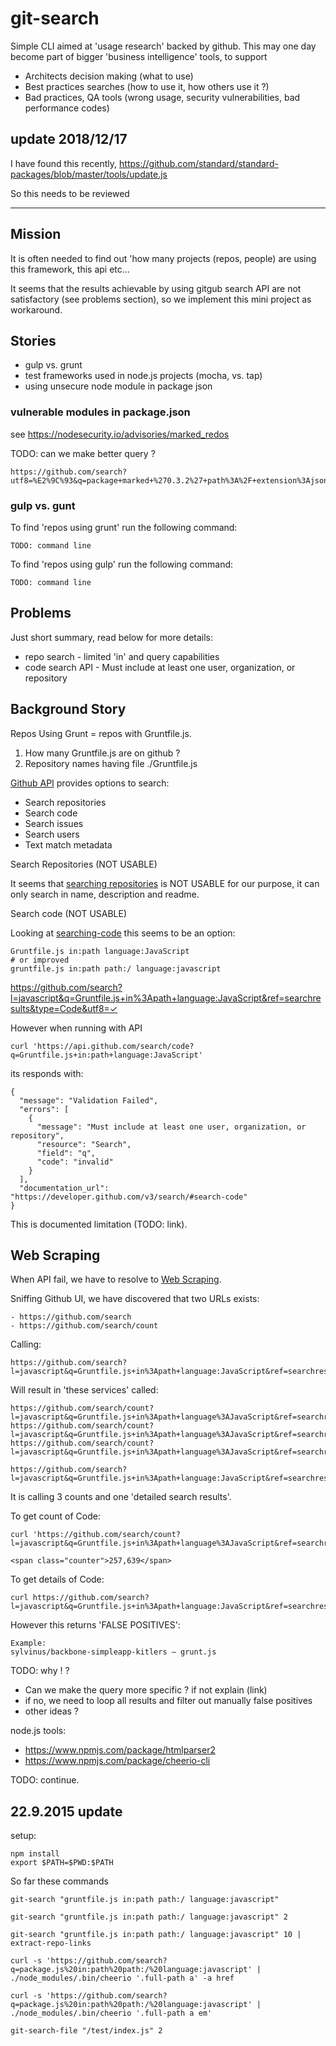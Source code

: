 # git-search

Simple CLI aimed at 'usage research' backed by github.
This may one day become part of bigger 'business intelligence' tools, to support

- Architects decision making (what to use)
- Best practices searches (how to use it, how others use it ?)
- Bad practices, QA tools (wrong usage, security vulnerabilities, bad performance codes)

## update 2018/12/17

I have found this recently,
<https://github.com/standard/standard-packages/blob/master/tools/update.js>

So this needs to be reviewed 

--------------------


## Mission

It is often needed to find out 'how many projects (repos, people) are using this framework, this api etc...

It seems that the results achievable by using gitgub search API are not satisfactory (see problems section),
so we implement this mini project as workaround.

## Stories

- gulp vs. grunt
- test frameworks used in node.js projects (mocha, vs. tap)
- using unsecure node module in package json 

### vulnerable modules in package.json

see <https://nodesecurity.io/advisories/marked_redos>

TODO: can we make better query ?

	https://github.com/search?utf8=%E2%9C%93&q=package+marked+%270.3.2%27+path%3A%2F+extension%3Ajson&type=Code&ref=searchresults

### gulp vs. gunt

To find 'repos using grunt' run the following command:	
	
	TODO: command line

To find 'repos using gulp' run the following command:

	TODO: command line

## Problems

Just short summary, read below for more details:

- repo search - limited 'in' and query capabilities
- code search API - Must include at least one user, organization, or repository

## Background Story

Repos Using Grunt = repos with Gruntfile.js. 

1) How many Gruntfile.js are on github ? 
2) Repository names having file ./Gruntfile.js 

[Github API][Github-API] provides options to search:

- Search repositories
- Search code
- Search issues
- Search users
- Text match metadata

Search Repositories (NOT USABLE)

It seems that [searching repositories][searching-repositories] is NOT USABLE for our purpose, 
it can only search in name, description and readme. 

Search code (NOT USABLE)

Looking at [searching-code][searching-code] this seems to be an option:

	Gruntfile.js in:path language:JavaScript
	# or improved
	gruntfile.js in:path path:/ language:javascript


<https://github.com/search?l=javascript&q=Gruntfile.js+in%3Apath+language:JavaScript&ref=searchresults&type=Code&utf8=✓>

However when running with API 

	curl 'https://api.github.com/search/code?q=Gruntfile.js+in:path+language:JavaScript'
	
its responds with:

	{
	  "message": "Validation Failed",
	  "errors": [
	    {
	      "message": "Must include at least one user, organization, or repository",
	      "resource": "Search",
	      "field": "q",
	      "code": "invalid"
	    }
	  ],
	  "documentation_url": "https://developer.github.com/v3/search/#search-code"
	}

This is documented limitation (TODO: link).

## Web Scraping

When API fail, we have to resolve to [Web Scraping][Web-Scraping].

Sniffing Github UI, we have discovered that two URLs exists:

	- https://github.com/search
	- https://github.com/search/count

Calling:
	
	https://github.com/search?l=javascript&q=Gruntfile.js+in%3Apath+language:JavaScript&ref=searchresults&type=Code&utf8=✓

Will result in 'these services' called:
	
	https://github.com/search/count?l=javascript&q=Gruntfile.js+in%3Apath+language%3AJavaScript&ref=searchresults&type=Issues&utf8=%E2%9C%93
	https://github.com/search/count?l=javascript&q=Gruntfile.js+in%3Apath+language%3AJavaScript&ref=searchresults&type=Repositories&utf8=%E2%9C%93
	https://github.com/search/count?l=javascript&q=Gruntfile.js+in%3Apath+language%3AJavaScript&ref=searchresults&type=Users&utf8=%E2%9C%93
	
	https://github.com/search?l=javascript&q=Gruntfile.js+in%3Apath+language:JavaScript&ref=searchresults&type=Code&utf8=%E2%9C%93

It is calling 3 counts and one 'detailed search results'.

To get count of Code:

	
	curl 'https://github.com/search/count?l=javascript&q=Gruntfile.js+in%3Apath+language%3AJavaScript&ref=searchresults&type=Code&utf8=%E2%9C%93'
	
	<span class="counter">257,639</span>

To get details of Code:

	curl https://github.com/search?l=javascript&q=Gruntfile.js+in%3Apath+language:JavaScript&ref=searchresults&type=Code&utf8=%E2%9C%93

However this returns 'FALSE POSITIVES':

	Example:
	sylvinus/backbone-simpleapp-kitlers – grunt.js 
	
TODO: why ! ? 	

- Can we make the query more specific ? if not explain (link)
- if no, we need to loop all results and filter out manually false positives
- other ideas ?	


node.js tools:

- <https://www.npmjs.com/package/htmlparser2>
- <https://www.npmjs.com/package/cheerio-cli>

TODO: continue.

## 22.9.2015 update

setup:
	
	npm install 
	export $PATH=$PWD:$PATH
	

So far these commands

	git-search "gruntfile.js in:path path:/ language:javascript"

	git-search "gruntfile.js in:path path:/ language:javascript" 2 
	
	git-search "gruntfile.js in:path path:/ language:javascript" 10 | extract-repo-links

	curl -s 'https://github.com/search?q=package.js%20in:path%20path:/%20language:javascript' | ./node_modules/.bin/cheerio '.full-path a' -a href

	curl -s 'https://github.com/search?q=package.js%20in:path%20path:/%20language:javascript' | ./node_modules/.bin/cheerio '.full-path a em'

	git-search-file "/test/index.js" 2

<!-- reference style links -->
[standard-packages]:https://github.com/standard/standard-packages/blob/master/tools/update.js
[Github-API]: https://developer.github.com/v3/search/ 
[searching-repositories]: https://help.github.com/articles/searching-repositories/
[searching-code]: https://help.github.com/articles/searching-code/
[Web-Scraping]: https://en.wikipedia.org/wiki/
